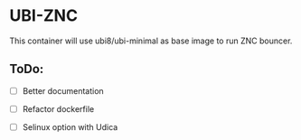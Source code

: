 # UBI-ZNC

This container will use ubi8/ubi-minimal as base image to run ZNC bouncer.

## ToDo:

- [ ] Better documentation
- [ ] Refactor dockerfile
- [ ] Selinux option with Udica

